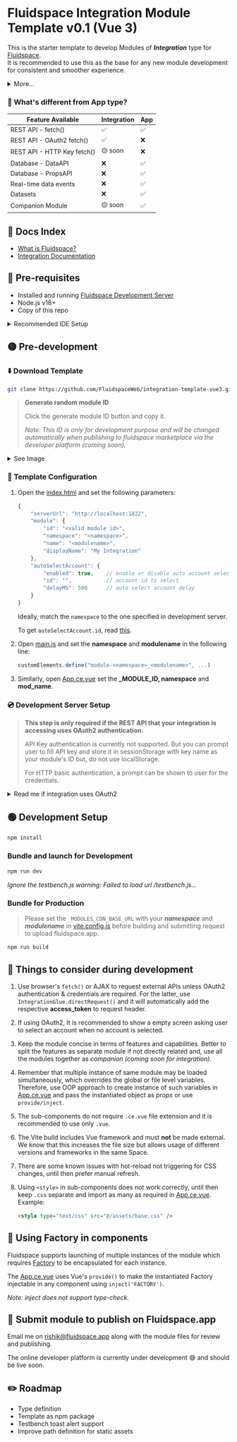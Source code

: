 # Fluidspace Integration Module Template v0.1 (Vue 3)

This is the starter template to develop Modules of ***Integration*** type for [Fluidspace](https://fluidspace.app).<br>
It is recommended to use this as the base for any new module development for consistent and smoother experience.


<details>
<summary>More...</summary>

This template contains basic code structure including the Factory and environment simulation definitions.

The template uses **Vue 3 + Vite** and trimmed-down version of JS files that are used on Fluidspace to invoke and handle modules.

The Vite bundling and build configuration are already defined, we recommend to not change any of it.

The final build is an IIFE with .js in *dist/js/* and all the static assets in *dist/assets/* directory.
Due to the nature of current build process, the built (dist) files may not be directly servable (i.e. independent of Fluidspace Environment).
</details>

<!-- <br> Configuring & using template video guide: [YouTube](#) -->

### 🤔 What's different from App type? 

| Feature Available           | Integration | App |
|-----------------------------|-------------|-----|
| REST API - fetch()          | ✅          | ✅   |
| REST API - OAuth2 fetch()   | ✅          | ❌   |
| REST API - HTTP Key fetch() | 🟡 soon     | ❌   |
| Database - DataAPI          | ❌          | ✅   |
| Database - PropsAPI         | ❌          | ✅   |
| Real-time data events       | ❌          | ✅   |
| Datasets                    | ❌          | ✅   |
| Companion Module            | 🟡 soon     | ✅   |

## 🔖 Docs Index
* [What is Fluidspace?](https://gist.github.com/rishiktiwari/645f48422aad7ca7781d1142b3f3b1bd)
* [Integration Documentation](docs/Integration.md)


## 🔴 Pre-requisites
- Installed and running [Fluidspace Development Server](https://github.com/FluidspaceWeb/development-server)
- Node.js v18+
- Copy of this repo

<details>
<summary>Recommended IDE Setup</summary>

[VSCode](https://code.visualstudio.com/) + [Volar](https://marketplace.visualstudio.com/items?itemName=Vue.volar) (and disable Vetur).
</details>

## 🟡 Pre-development

### ⬇️ Download Template
```sh
git clone https://github.com/FluidspaceWeb/integration-template-vue3.git
```

> **Generate random module ID**
>
> Click the generate module ID button and copy it.
>
> *Note: This ID is only for development purpose and will be changed automatically when publishing to fluidspace marketplace via the developer platform (coming soon).*
<details>
<summary>See Image</summary>
<div align="center">
   <img src="docs/assets/rand_mod_id.png" width="300px">
</div>
</details>

### 📄 Template Configuration

1. Open the [index.html](index.html) and set the following parameters:
    ```js
    {
        "serverUrl": "http://localhost:1822",
        "module": {
            "id": "<valid module id>",
            "namespace": "<namespace>",
            "name": "<modulename>",
            "displayName": "My Integration"
        },
        "autoSelectAccount": {
            "enabled": true,    // enable or disable auto account selection
            "id": "",           // account id to select
            "delayMS": 500      // auto select account delay
        }
    }
    ```
    Ideally, match the `namespace` to the one specified in development server.

    To get `autoSelectAccount.id`, read [this](docs/Integration.md#👥-fetching-all-oauth2-accounts).

2. Open [main.js](src/main.js) and set the **namespace** and **modulename** in the following line:
    ```js
    customElements.define("module-<namespace>_<modulename>", ...)
    ```

3. Similarly, open [App.ce.vue](src/App.ce.vue) set the **_MODULE_ID, namespace** and **mod_name**.

### 💿 Development Server Setup

> **This step is only required if the REST API that your integration is accessing uses OAuth2 authentication.**
>
> API Key authentication is currently not supported. But you can prompt user to fill API key and store it in sessionStorage with key name as your module's ID but, do not use localStorage.
> 
> For HTTP basic authentication, a prompt can be shown to user for the credentials.

<details>
<summary>Read me if integration uses OAuth2</summary>

<div align="center">
<img src="docs/assets/add_integration_config.png" width="45%">

Example - Fluidspace Development Server
</div>

> Note: PKCE is not supported!

1. Visit development server UI on [localhost:1822](http://localhost:1822) and add OAuth2 configuration for your integration.

1. Specify a relevant and friendly *auth provider name*, this will be used by your module to invoke the appropriate OAuth2 config during runtime. Please ensure to keep the *auth provider name* name unique within your integration, else it will overwrite any previous configs with same name.

1. Enter the config JSON in following structure and click submit.
    ```ts
    {
        "authType": "OAuth2",
        "allowedHosts": string[],   // allowed API origins (Ex. https://api.someservice.tld)
        "secret": {                 // never sent to the frontend
            "client_secret": string
        },
        "nonSecret": {              // may be sent to the frontend
            "client_id": string,
            "scope": string         // scope to be consented from user (Ex. openid profile email)
        },
        "tokenExchangeURL": string, // URL to exchange refresh_token for fresh access_token
        "authGrantURL": string      // URL for initial auth_code exchange for refresh & access token
    }
    ```
</details>

## 🟢 Development Setup
```sh
npm install
```

### Bundle and launch for Development
```sh
npm run dev
```

*Ignore the testbench.js warning: Failed to load url /testbench.js...*

### Bundle for Production

> Please set the `_MODULES_CDN_BASE_URL` with your ***namespace*** and ***modulename*** in [vite.config.js](vite.config.js) before building and submitting request to upload fluidspace.app.

```sh
npm run build
```

## 📙 Things to consider during development

1. Use browser's `fetch()` or AJAX to request external APIs unless OAuth2 authentication & credentials are required. For the latter, use `IntegrationGlue.directRequest()` and it will automatically add the respective **access_token** to request header.

1. If using OAuth2, It is recommended to show a empty screen asking user to select an account when no account is selected.

1. Keep the module concise in terms of features and capabilities. Better to split the features as separate module if not directly related and, use all the modules together as *companion (coming soon for integration)*.

1. Remember that multiple instance of same module may be loaded simultaneously, which overrides the global or file level variables. Therefore, use OOP approach to create instance of such variables in [App.ce.vue](src/App.ce.vue) and pass the instantiated object as *props* or use `provide/inject`.

1. The sub-components do not require `.ce.vue` file extension and it is recommended to use only `.vue`.

1. The Vite build includes Vue framework and must **not** be made external. We know that this increases the file size but allows usage of different versions and frameworks in the same Space.

1. There are some known issues with hot-reload not triggering for CSS changes, until then prefer manual refresh.

1. Using `<style>` in sub-components does not work correctly, until then keep `.css` separate and import as many as required in [App.ce.vue](src/App.ce.vue). Example:
    ```html
    <style type="text/css" src="@/assets/base.css" />
    ```

## 🧩 Using Factory in components
Fluidspace supports launching of multiple instances of the module which requires [Factory](src/shared/Factory.js) to be encapsulated for each instance.

The [App.ce.vue](src/App.ce.vue) uses Vue's `provide()` to make the instantiated Factory injectable in any component using `inject('FACTORY')`.

*Note: inject does not support type-check.*

## 📧 Submit module to publish on Fluidspace.app

Email me on [rishik@fluidspace.app](mailto:rishik@fluidspace.app) along with the module files for review and publishing.

The online developer platform is currently under development 😅 and should be live soon.

## ✏️ Roadmap
- Type definition
- Template as npm package
- Testbench toast alert support
- Improve path definition for static assets
